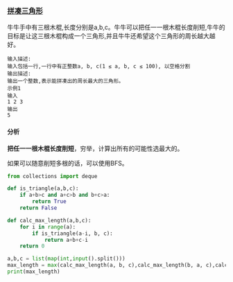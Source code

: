 ### [拼凑三角形](<https://www.nowcoder.com/practice/d9f5dbd3b57d450e8406e102573d4bdd?tpId=140&&tqId=33914&rp=1&ru=/ta/exam-iqiyi&qru=/ta/exam-iqiyi/question-ranking>)

牛牛手中有三根木棍,长度分别是a,b,c。牛牛可以把任一一根木棍长度削短,牛牛的目标是让这三根木棍构成一个三角形,并且牛牛还希望这个三角形的周长越大越好。

```
输入描述:
输入包括一行,一行中有正整数a, b, c(1 ≤ a, b, c ≤ 100), 以空格分割
输出描述:
输出一个整数,表示能拼凑出的周长最大的三角形。
示例1
输入
1 2 3
输出
5
```

#### 分析

**把任一一根木棍长度削短**，穷举，计算出所有的可能性选最大的。

如果可以随意削短多根的话，可以使用BFS。

```python
from collections import deque

def is_triangle(a,b,c):
    if a+b>c and a+c>b and b+c>a:
        return True
    return False

def calc_max_length(a,b,c):
    for i in range(a):
        if is_triangle(a-i, b, c):
            return a+b+c-i
    return 0

a,b,c = list(map(int,input().split()))
max_length = max(calc_max_length(a, b, c),calc_max_length(b, a, c),calc_max_length(c,a, b))
print(max_length)
```


